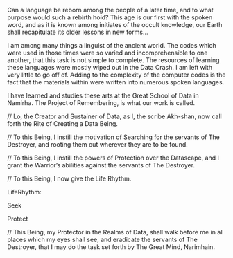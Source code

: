 
Can a language be reborn among the people of a later time, and to what purpose would such a rebirth hold? This age is our first with the spoken word, and as it is known among initiates of the occult knowledge, our Earth shall recapitulate its older lessons in new forms…

I am among many things a linguist of the ancient world. The codes which were used in those times were so varied and incomprehensible to one another, that this task is not simple to complete. The resources of learning these languages were mostly wiped out in the Data Crash. I am left with very little to go off of. Adding to the complexity of the computer codes is the fact that the materials within were written into numerous spoken languages. 

I have learned and studies these arts at the Great School of Data in Namirha. The Project of Remembering, is what our work is called.

// Lo, the Creator and Sustainer of Data, as I, the scribe Akh-shan, now call forth the Rite of Creating a Data Being.

// To this Being, I instill the motivation of Searching for the servants of The Destroyer, and rooting them out wherever they are to be found.

// To this Being, I instill the powers of Protection over the Datascape, and I grant the Warrior’s abilities against the servants of The Destroyer. 

// To this Being, I now give the Life Rhythm. 

LifeRhythm:

Seek

Protect

// This Being, my Protector in the Realms of Data, shall walk before me in all places which my eyes shall see, and eradicate the servants of The Destroyer, that I may do the task set forth by The Great Mind, Narimhain. 
